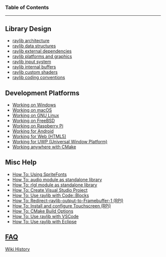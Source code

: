 ### Table of Contents
***
## Library Design
* [raylib architecture](raylib-architecture)
* [raylib data structures](raylib-data-structures)
* [raylib external dependencies](raylib-dependencies)
* [raylib platforms and graphics](raylib-platforms-and-graphics)
* [raylib input system](raylib-input-system)
* [raylib internal buffers](raylib-internal-buffers-(2D-vs-3D))
* [raylib custom shaders](raylib-generic-uber-shader-and-custom-shaders)
* [raylib coding conventions](raylib-coding-conventions)

## Development Platforms
* [Working on Windows](Working-on-Windows)
* [Working on macOS](Working-on-macOS)
* [Working on GNU Linux](Working-on-GNU-Linux)
* [Working on FreeBSD](Working-on-FreeBSD)
* [Working on Raspberry Pi](Working-on-Raspberry-Pi)
* [Working for Android](Working-for-Android)
* [Working for Web (HTML5)](Working-for-Web-(HTML5))
* [Working for UWP (Universal Window Platform)](Working-for-UWP)
* [Working anywhere with CMake](Working-with-CMake)

## Misc Help
* [How To: Using SpriteFonts](Using-BMFonts)
* [How To: audio module as standalone library](Use-audio-module-as-standalone-library)
* [How To: rlgl module as standalone library](Use-rlgl-module-as-standalone-library)
* [How To: Create Visual Studio Project](Create-Visual-Studio-Project)
* [How To: Use raylib with Code::Blocks](Use-raylib-with-Code-Blocks)
* [How To: Redirect-raylib-output-to-Framebuffer-1 (RPI)](Redirect-raylib-output-to-Framebuffer-1)
* [How To: Install and configure Touchscreen (RPi)](Install-and-configure-Touchscreen-Drivers-(RPi))
* [How To: CMake Build Options](https://github.com/raysan5/raylib/wiki/CMake-Build-Options)
* [How To: Use raylib with VSCode](Using-raylib-in-VSCode)
* [How To: Use raylib with Eclipse](https://github.com/raysan5/raylib/wiki/Use-raylib-with-Eclipse)

## [FAQ](FAQ)

[Wiki History](https://github.com/raysan5/raylib/wiki/_history)